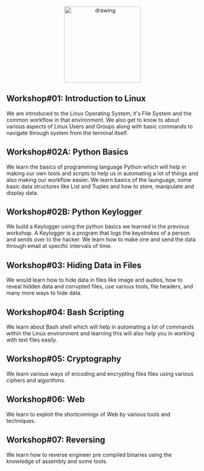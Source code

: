 <div align="center"><img src="https://i.imgur.com/lxkHN7e.png" alt="drawing" width="200"/></div>

## Workshop#01: Introduction to Linux

We are introduced to the Linux Operating System, it\'s File System and the common workflow in that environment. We also get to know to about various aspects of Linux Users and Groups along with basic commands to navigate through system from the terminal itself.

## Workshop#02A: Python Basics

We learn the basics of programming language Python which will help in making our own tools and scripts to help us in automating a lot of things and also making our workflow easier. We learn basics of the launguage, some basic data structures like List and Tuples and how to store, manipulate and display data.

## Workshop#02B: Python Keylogger

We build a Keylogger using the python basics we learned in the previous workshop. A Keylogger is a program that logs the keystrokes of a person and sends over to the hacker. We learn how to make one and send the data through email at specific intervals of time.

## Workshop#03: Hiding Data in Files

We would learn how to hide data in files like image and audios, how to reveal hidden data and corrupted files, use various tools, file headers, and many more ways to hide data.

## Workshop#04: Bash Scripting

We learn about Bash shell which will help in automating a lot of commands within the Linux environment and learning this will also help you in working with text files easily.

## Workshop#05: Cryptography

We learn various ways of encoding and encrypting files files using various ciphers and algorithms.

## Workshop#06: Web

We learn to exploit the shortcomings of Web by various tools and techniques.

## Workshop#07: Reversing

We learn how to reverse engineer pre compiled binaries using the knowledge of assembly and some tools.